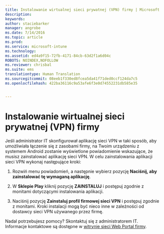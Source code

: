 ```yaml
---
title: Instalowanie wirtualnej sieci prywatnej (VPN) firmy | Microsoft Intune
description: 
keywords: 
author: staciebarker
manager: angrobe
ms.date: 7/14/2016
ms.topic: article
ms.prod: 
ms.service: microsoft-intune
ms.technology: 
ms.assetid: ed4a9f15-72fb-4171-84cb-63d2f1a6d04c
ROBOTS: NOINDEX,NOFOLLOW
ms.reviewer: chrisbal
ms.suite: ems
translationtype: Human Translation
ms.sourcegitcommit: 08eeb1f330ed8fcea5da41f71ded0ccf124da7c5
ms.openlocfilehash: 422ba36116c9a53afe6f3e0d74552231db585e35


---
```



# Instalowanie wirtualnej sieci prywatnej (VPN) firmy

Jeśli administrator IT skonfigurował aplikację sieci VPN w taki sposób, aby umożliwiała łączenie się z zasobami firmy, na Twoim urządzeniu z systemem Android zostanie wyświetlone powiadomienie wskazujące, że musisz zainstalować aplikację sieci VPN. W celu zainstalowania aplikacji sieci VPN wykonaj następujące kroki:

1.  Rozwiń menu powiadomień, a następnie wybierz pozycję **Naciśnij, aby zainstalować tę wymaganą aplikację**.

2.  W **Sklepie Play** kliknij pozycję **ZAINSTALUJ** i postępuj zgodnie z monitami dotyczącymi instalowania aplikacji.

3.  Naciśnij pozycję **Zainstaluj profil firmowej sieci VPN** i postępuj zgodnie z monitami. Kroki instalacji mogą być nieco inne w zależności od dostawcy sieci VPN używanego przez firmę.



Nadal potrzebujesz pomocy? Skontaktuj się z administratorem IT. Informacje kontaktowe są dostępne w [witrynie sieci Web Portal firmy](http://portal.manage.microsoft.com).





<!--HONumber=Aug16_HO5-->


